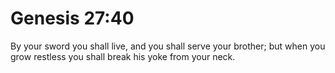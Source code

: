 # Genesis 27:40

By your sword you shall live, and you shall serve your brother; but when you grow restless you shall break his yoke from your neck.
